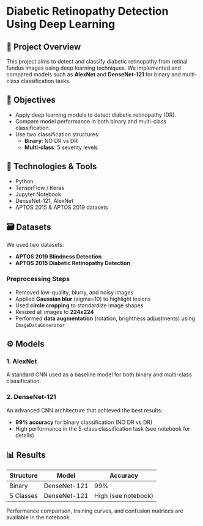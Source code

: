# Diabetic Retinopathy Detection Using Deep Learning

## 📄 Project Overview

This project aims to detect and classify diabetic retinopathy from retinal fundus images using deep learning techniques. We implemented and compared models such as **AlexNet** and **DenseNet-121** for binary and multi-class classification tasks.


## 🧠 Objectives

- Apply deep learning models to detect diabetic retinopathy (DR).
- Compare model performance in both binary and multi-class classification.
- Use two classification structures:
  - **Binary**: NO DR vs DR
  - **Multi-class**: 5 severity levels

## 🧰 Technologies & Tools

- Python
- TensorFlow / Keras
- Jupyter Notebook
- DenseNet-121, AlexNet
- APTOS 2015 & APTOS 2019 datasets

## 🗃️ Datasets

We used two datasets:

- **APTOS 2019 Blindness Detection**
- **APTOS 2015 Diabetic Retinopathy Detection**

### Preprocessing Steps

- Removed low-quality, blurry, and noisy images
- Applied **Gaussian blur** (sigma=10) to highlight lesions
- Used **circle cropping** to standardize image shapes
- Resized all images to **224x224**
- Performed **data augmentation** (rotation, brightness adjustments) using `ImageDataGenerator`

## ⚙️ Models

### 1. **AlexNet**

A standard CNN used as a baseline model for both binary and multi-class classification.

### 2. **DenseNet-121**

An advanced CNN architecture that achieved the best results:
- **99% accuracy** for binary classification (NO DR vs DR)
- High performance in the 5-class classification task (see notebook for details)

## 📊 Results

| Structure    | Model         | Accuracy |
|--------------|---------------|----------|
| Binary       | DenseNet-121  | 99%      |
| 5 Classes    | DenseNet-121  | High (see notebook) |

Performance comparison, training curves, and confusion matrices are available in the notebook.
